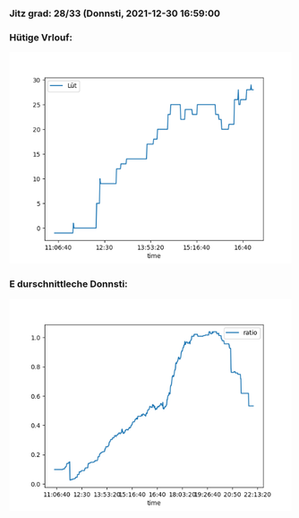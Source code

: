 ### Jitz grad: 28/33 (Donnsti, 2021-12-30 16:59:00

### Hütige Vrlouf:
![Graph](Today.png)

### E durschnittleche Donnsti:
![Graph](Donnsti.png)